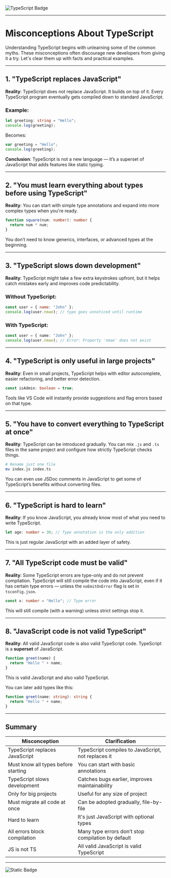 <img src="https://img.shields.io/badge/typescript-%23007ACC.svg?style=for-the-badge&logo=typescript&logoColor=white" alt="TypeScript Badge">

---
# Misconceptions About TypeScript

Understanding TypeScript begins with unlearning some of the common myths. These misconceptions often discourage new developers from giving it a try. Let's clear them up with facts and practical examples.

---

## 1. "TypeScript replaces JavaScript"

**Reality**: TypeScript does not replace JavaScript. It builds on top of it. Every TypeScript program eventually gets compiled down to standard JavaScript.

### Example:

```ts
let greeting: string = "Hello";
console.log(greeting);
```

Becomes:

```js
var greeting = "Hello";
console.log(greeting);
```

**Conclusion**: TypeScript is not a new language — it’s a superset of JavaScript that adds features like static typing.

---

## 2. **"You must learn everything about types before using TypeScript"**

**Reality**: You can start with simple type annotations and expand into more complex types when you're ready.

```ts
function square(num: number): number {
  return num * num;
}
```

You don’t need to know generics, interfaces, or advanced types at the beginning.

---

## 3. **"TypeScript slows down development"**

**Reality**: TypeScript might take a few extra keystrokes upfront, but it helps catch mistakes early and improves code predictability.

### Without TypeScript:

```js
const user = { name: "John" };
console.log(user.nmae); // typo goes unnoticed until runtime
```

### With TypeScript:

```ts
const user = { name: "John" };
console.log(user.nmae); // Error: Property 'nmae' does not exist
```

---

## 4. **"TypeScript is only useful in large projects"**

**Reality**: Even in small projects, TypeScript helps with editor autocomplete, easier refactoring, and better error detection.

```ts
const isAdmin: boolean = true;
```

Tools like VS Code will instantly provide suggestions and flag errors based on that type.

---

## 5. **"You have to convert everything to TypeScript at once"**

**Reality**: TypeScript can be introduced gradually. You can mix `.js` and `.ts` files in the same project and configure how strictly TypeScript checks things.

```bash
# Rename just one file
mv index.js index.ts
```

You can even use JSDoc comments in JavaScript to get some of TypeScript’s benefits without converting files.

---

## 6. **"TypeScript is hard to learn"**

**Reality**: If you know JavaScript, you already know most of what you need to write TypeScript.

```ts
let age: number = 30; // Type annotation is the only addition
```

This is just regular JavaScript with an added layer of safety.

---

## 7. **"All TypeScript code must be valid"**

**Reality**: Some TypeScript errors are type-only and do not prevent compilation. TypeScript will still compile the code into JavaScript, even if it has certain type errors — unless the `noEmitOnError` flag is set in `tsconfig.json`.

```ts
const x: number = "Hello"; // Type error
```

This will still compile (with a warning) unless strict settings stop it.

---

## 8. **"JavaScript code is not valid TypeScript"**

**Reality**: All valid JavaScript code is also valid TypeScript code. TypeScript is a **superset** of JavaScript.

```js
function greet(name) {
  return "Hello " + name;
}
```

This is valid JavaScript and also valid TypeScript.

You can later add types like this:

```ts
function greet(name: string): string {
  return "Hello " + name;
}
```

---

## Summary

| Misconception                       | Clarification                                      |
| ----------------------------------- | -------------------------------------------------- |
| TypeScript replaces JavaScript      | TypeScript compiles to JavaScript, not replaces it |
| Must know all types before starting | You can start with basic annotations               |
| TypeScript slows development        | Catches bugs earlier, improves maintainability     |
| Only for big projects               | Useful for any size of project                     |
| Must migrate all code at once       | Can be adopted gradually, file-by-file             |
| Hard to learn                       | It's just JavaScript with optional types           |
| All errors block compilation        | Many type errors don’t stop compilation by default |
| JS is not TS                        | All valid JavaScript is valid TypeScript           |

---
![Static Badge](https://img.shields.io/badge/Aditya%20Kumar-black?style=for-the-badge&logo=atlasos&logoColor=%23ffffff)